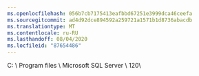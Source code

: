 ```yaml
---
ms.openlocfilehash: 056b7cb7175413eafbbd67251e3999dca46ceefa
ms.sourcegitcommit: ad4d92dce894592a259721a1571b1d8736abacdb
ms.translationtype: MT
ms.contentlocale: ru-RU
ms.lasthandoff: 08/04/2020
ms.locfileid: "87654486"
---
```

C: \\ Program files \\ Microsoft SQL Server \\ 120\\
